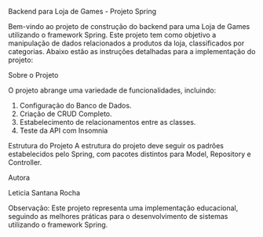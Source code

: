Backend para Loja de Games - Projeto Spring

Bem-vindo ao projeto de construção do backend para uma Loja de Games utilizando o framework Spring. Este projeto tem como objetivo a manipulação de dados relacionados a produtos da loja, classificados por categorias. Abaixo estão as instruções detalhadas para a implementação do projeto:


Sobre o Projeto

O projeto abrange uma variedade de funcionalidades, incluindo:

1. Configuração do Banco de Dados.
2. Criação de CRUD Completo.
3. Estabelecimento de relacionamentos entre as classes.
4. Teste da API com Insomnia


Estrutura do Projeto
A estrutura do projeto deve seguir os padrões estabelecidos pelo Spring, com pacotes distintos para Model, Repository e Controller.

Autora

Leticia Santana Rocha

Observação: Este projeto representa uma implementação educacional, seguindo as melhores práticas para o desenvolvimento de sistemas utilizando o framework Spring.
